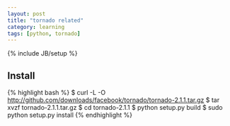 ```yaml
---
layout: post
title: "tornado related"
category: learning
tags: [python, tornado]
---
```

{% include JB/setup %}

## Install
{% highlight bash %}
$ curl -L -O http://github.com/downloads/facebook/tornado/tornado-2.1.1.tar.gz
$ tar xvzf tornado-2.1.1.tar.gz
$ cd tornado-2.1.1
$ python setup.py build
$ sudo python setup.py install
{% endhighlight %}
